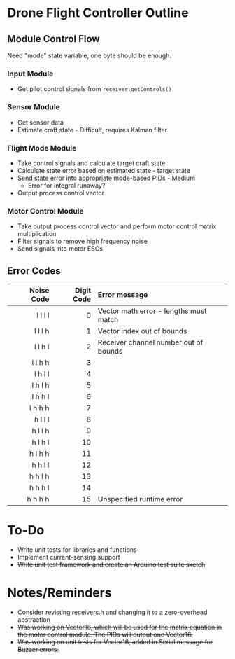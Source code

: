# Drone Flight Controller Outline

## Module Control Flow

Need "mode" state variable, one byte should be enough.

### Input Module

- Get pilot control signals from `receiver.getControls()`

### Sensor Module

- Get sensor data
- Estimate craft state - Difficult, requires Kalman filter

### Flight Mode Module

- Take control signals and calculate target craft state
- Calculate state error based on estimated state - target state
- Send state error into appropriate mode-based PIDs - Medium
    - Error for integral runaway?
- Output process control vector

### Motor Control Module

- Take output process control vector and perform motor control matrix multiplication
- Filter signals to remove high frequency noise
- Send signals into motor ESCs


## Error Codes

| Noise Code | Digit Code | Error message |
| ---------: | ---------: | :------------ |
|    l l l l |          0 | Vector math error - lengths must match |
|    l l l h |          1 | Vector index out of bounds             |
|    l l h l |          2 | Receiver channel number out of bounds  |
|    l l h h |          3 |               |
|    l h l l |          4 |               |
|    l h l h |          5 |               |
|    l h h l |          6 |               |
|    l h h h |          7 |               |
|    h l l l |          8 |               |
|    h l l h |          9 |               |
|    h l h l |         10 |               |
|    h l h h |         11 |               |
|    h h l l |         12 |               |
|    h h l h |         13 |               |
|    h h h l |         14 |               |
|    h h h h |         15 | Unspecified runtime error              |


# To-Do

- Write unit tests for libraries and functions
- Implement current-sensing support
- ~~Write unit test framework and create an Arduino test suite sketch~~


# Notes/Reminders
- Consider revisting receivers.h and changing it to a zero-overhead abstraction
- ~~Was working on Vector16, which will be used for the matrix equation in the motor control module. The PIDs will output one Vector16.~~
- ~~Was working on unit tests for Vector16, added in Serial message for Buzzer errors.~~
